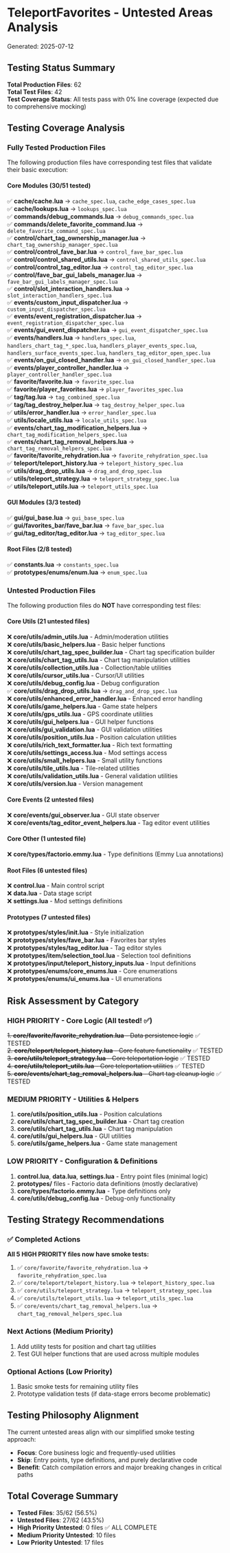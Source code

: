 # TeleportFavorites - Untested Areas Analysis

Generated: 2025-07-12

## Testing Status Summary

**Total Production Files**: 62  
**Total Test Files**: 42  
**Test Coverage Status**: All tests pass with 0% line coverage (expected due to comprehensive mocking)

## Testing Coverage Analysis

### Fully Tested Production Files

The following production files have corresponding test files that validate their basic execution:

#### Core Modules (30/51 tested)
✅ **cache/cache.lua** → `cache_spec.lua`, `cache_edge_cases_spec.lua`  
✅ **cache/lookups.lua** → `lookups_spec.lua`  
✅ **commands/debug_commands.lua** → `debug_commands_spec.lua`  
✅ **commands/delete_favorite_command.lua** → `delete_favorite_command_spec.lua`  
✅ **control/chart_tag_ownership_manager.lua** → `chart_tag_ownership_manager_spec.lua`  
✅ **control/control_fave_bar.lua** → `control_fave_bar_spec.lua`  
✅ **control/control_shared_utils.lua** → `control_shared_utils_spec.lua`  
✅ **control/control_tag_editor.lua** → `control_tag_editor_spec.lua`  
✅ **control/fave_bar_gui_labels_manager.lua** → `fave_bar_gui_labels_manager_spec.lua`  
✅ **control/slot_interaction_handlers.lua** → `slot_interaction_handlers_spec.lua`  
✅ **events/custom_input_dispatcher.lua** → `custom_input_dispatcher_spec.lua`  
✅ **events/event_registration_dispatcher.lua** → `event_registration_dispatcher_spec.lua`  
✅ **events/gui_event_dispatcher.lua** → `gui_event_dispatcher_spec.lua`  
✅ **events/handlers.lua** → `handlers_spec.lua`, `handlers_chart_tag_*_spec.lua`, `handlers_player_events_spec.lua`, `handlers_surface_events_spec.lua`, `handlers_tag_editor_open_spec.lua`  
✅ **events/on_gui_closed_handler.lua** → `on_gui_closed_handler_spec.lua`  
✅ **events/player_controller_handler.lua** → `player_controller_handler_spec.lua`  
✅ **favorite/favorite.lua** → `favorite_spec.lua`  
✅ **favorite/player_favorites.lua** → `player_favorites_spec.lua`  
✅ **tag/tag.lua** → `tag_combined_spec.lua`  
✅ **tag/tag_destroy_helper.lua** → `tag_destroy_helper_spec.lua`  
✅ **utils/error_handler.lua** → `error_handler_spec.lua`  
✅ **utils/locale_utils.lua** → `locale_utils_spec.lua`  
✅ **events/chart_tag_modification_helpers.lua** → `chart_tag_modification_helpers_spec.lua`  
✅ **events/chart_tag_removal_helpers.lua** → `chart_tag_removal_helpers_spec.lua`  
✅ **favorite/favorite_rehydration.lua** → `favorite_rehydration_spec.lua`  
✅ **teleport/teleport_history.lua** → `teleport_history_spec.lua`  
✅ **utils/drag_drop_utils.lua** → `drag_and_drop_spec.lua`  
✅ **utils/teleport_strategy.lua** → `teleport_strategy_spec.lua`  
✅ **utils/teleport_utils.lua** → `teleport_utils_spec.lua`  

#### GUI Modules (3/3 tested)
✅ **gui/gui_base.lua** → `gui_base_spec.lua`  
✅ **gui/favorites_bar/fave_bar.lua** → `fave_bar_spec.lua`  
✅ **gui/tag_editor/tag_editor.lua** → `tag_editor_spec.lua`  

#### Root Files (2/8 tested)
✅ **constants.lua** → `constants_spec.lua`  
✅ **prototypes/enums/enum.lua** → `enum_spec.lua`  

### Untested Production Files

The following production files do **NOT** have corresponding test files:

#### Core Utils (21 untested files)
❌ **core/utils/admin_utils.lua** - Admin/moderation utilities  
❌ **core/utils/basic_helpers.lua** - Basic helper functions  
❌ **core/utils/chart_tag_spec_builder.lua** - Chart tag specification builder  
❌ **core/utils/chart_tag_utils.lua** - Chart tag manipulation utilities  
❌ **core/utils/collection_utils.lua** - Collection/table utilities  
❌ **core/utils/cursor_utils.lua** - Cursor/UI utilities  
❌ **core/utils/debug_config.lua** - Debug configuration  
✅ **core/utils/drag_drop_utils.lua** → `drag_and_drop_spec.lua`  
❌ **core/utils/enhanced_error_handler.lua** - Enhanced error handling  
❌ **core/utils/game_helpers.lua** - Game state helpers  
❌ **core/utils/gps_utils.lua** - GPS coordinate utilities  
❌ **core/utils/gui_helpers.lua** - GUI helper functions  
❌ **core/utils/gui_validation.lua** - GUI validation utilities  
❌ **core/utils/position_utils.lua** - Position calculation utilities  
❌ **core/utils/rich_text_formatter.lua** - Rich text formatting  
❌ **core/utils/settings_access.lua** - Mod settings access  
❌ **core/utils/small_helpers.lua** - Small utility functions  
❌ **core/utils/tile_utils.lua** - Tile-related utilities  
❌ **core/utils/validation_utils.lua** - General validation utilities  
❌ **core/utils/version.lua** - Version management  

#### Core Events (2 untested files)
❌ **core/events/gui_observer.lua** - GUI state observer  
❌ **core/events/tag_editor_event_helpers.lua** - Tag editor event utilities  

#### Core Other (1 untested file)
❌ **core/types/factorio.emmy.lua** - Type definitions (Emmy Lua annotations)  

#### Root Files (6 untested files)
❌ **control.lua** - Main control script  
❌ **data.lua** - Data stage script  
❌ **settings.lua** - Mod settings definitions  

#### Prototypes (7 untested files)  
❌ **prototypes/styles/init.lua** - Style initialization  
❌ **prototypes/styles/fave_bar.lua** - Favorites bar styles  
❌ **prototypes/styles/tag_editor.lua** - Tag editor styles  
❌ **prototypes/item/selection_tool.lua** - Selection tool definitions  
❌ **prototypes/input/teleport_history_inputs.lua** - Input definitions  
❌ **prototypes/enums/core_enums.lua** - Core enumerations  
❌ **prototypes/enums/ui_enums.lua** - UI enumerations  

## Risk Assessment by Category

### **HIGH PRIORITY** - Core Logic (All tested! ✅)
~~1. **core/favorite/favorite_rehydration.lua** - Data persistence logic~~ ✅ TESTED  
~~2. **core/teleport/teleport_history.lua** - Core feature functionality~~ ✅ TESTED  
~~3. **core/utils/teleport_strategy.lua** - Core teleportation logic~~ ✅ TESTED  
~~4. **core/utils/teleport_utils.lua** - Core teleportation utilities~~ ✅ TESTED  
~~5. **core/events/chart_tag_removal_helpers.lua** - Chart tag cleanup logic~~ ✅ TESTED

### **MEDIUM PRIORITY** - Utilities & Helpers
1. **core/utils/position_utils.lua** - Position calculations
2. **core/utils/chart_tag_spec_builder.lua** - Chart tag creation
3. **core/utils/chart_tag_utils.lua** - Chart tag manipulation
4. **core/utils/gui_helpers.lua** - GUI utilities
5. **core/utils/game_helpers.lua** - Game state management

### **LOW PRIORITY** - Configuration & Definitions
1. **control.lua**, **data.lua**, **settings.lua** - Entry point files (minimal logic)
2. **prototypes/** files - Factorio data definitions (mostly declarative)
3. **core/types/factorio.emmy.lua** - Type definitions only
4. **core/utils/debug_config.lua** - Debug-only functionality

## Testing Strategy Recommendations

### ✅ **Completed Actions** 
**All 5 HIGH PRIORITY files now have smoke tests:**
1. ✅ `core/favorite/favorite_rehydration.lua` → `favorite_rehydration_spec.lua`
2. ✅ `core/teleport/teleport_history.lua` → `teleport_history_spec.lua`  
3. ✅ `core/utils/teleport_strategy.lua` → `teleport_strategy_spec.lua`
4. ✅ `core/utils/teleport_utils.lua` → `teleport_utils_spec.lua`
5. ✅ `core/events/chart_tag_removal_helpers.lua` → `chart_tag_removal_helpers_spec.lua`

### Next Actions (Medium Priority)  
1. Add utility tests for position and chart tag utilities
2. Test GUI helper functions that are used across multiple modules

### Optional Actions (Low Priority)
1. Basic smoke tests for remaining utility files
2. Prototype validation tests (if data-stage errors become problematic)

## Testing Philosophy Alignment

The current untested areas align with our simplified smoke testing approach:
- **Focus**: Core business logic and frequently-used utilities
- **Skip**: Entry points, type definitions, and purely declarative code
- **Benefit**: Catch compilation errors and major breaking changes in critical paths

## Total Coverage Summary
- **Tested Files**: 35/62 (56.5%)
- **Untested Files**: 27/62 (43.5%)
- **High Priority Untested**: 0 files ✅ ALL COMPLETE
- **Medium Priority Untested**: 10 files  
- **Low Priority Untested**: 17 files
